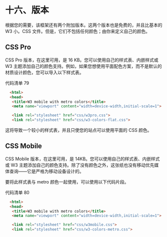 # 十六、版本

根据您的需要，该框架还有两个附加版本。这两个版本也是免费的，并且比基本的 W3 小。CSS 文件。但是，它们不包括任何颜色；由你来定义自己的颜色。

## CSS Pro

CSS Pro 版本，在这里可用，是 16 KB。您可以使用自己的样式表、内嵌样式或 W3 主题添加自己的颜色支持。例如，如果您想使用平面配色方案，而不是默认的材质设计颜色，您可以导入以下样式表。

代码清单 79

```html
  <html>
  <head>
   <title>W3 mobile with metro colors</title>      
   <meta name="viewport" content="width=device-width,initial-scale=1">   

   <link rel="stylesheet" href="css/w3pro.css">      
   <link rel="stylesheet" href="css/w3-colors-flat.css"> 

```

这将导致一个较小的样式表，并且只使您的站点可以使用平面的 CSS 颜色。

## CSS Mobile

CSS Mobile 版本，在这里可用，是 14KB。您可以使用自己的样式表、内嵌样式或 W3 主题添加自己的颜色支持。除了没有颜色之外，这张纸也没有移动优先媒体查询——它是严格为移动设备设计的。

要将此样式表与 metro 颜色一起使用，可以使用以下代码片段。

代码清单 80

```html
  <html>
  <head>
   <title>W3 mobile with metro colors</title>      
   <meta name="viewport" content="width=device-width,initial-scale=1">   

   <link rel="stylesheet" href="css/w3mobile.css">      
   <link rel="stylesheet" href="css/w3-colors-metro.css"> 

```